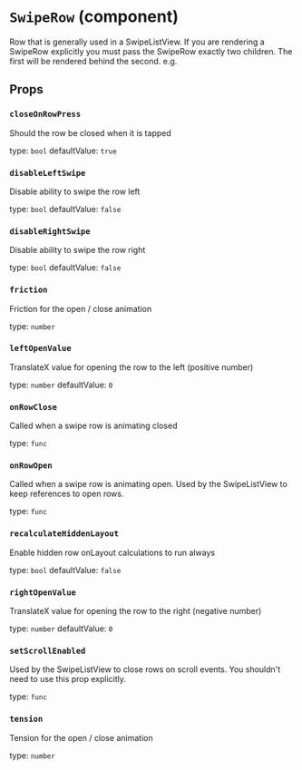 `SwipeRow` (component)
======================

Row that is generally used in a SwipeListView.
If you are rendering a SwipeRow explicitly you must pass the SwipeRow exactly two children.
The first will be rendered behind the second.
e.g.
  <SwipeRow>
      <View style={hiddenRowStyle} />
      <View style={visibleRowStyle} />
  </SwipeRow>

Props
-----

### `closeOnRowPress`

Should the row be closed when it is tapped

type: `bool`
defaultValue: `true`


### `disableLeftSwipe`

Disable ability to swipe the row left

type: `bool`
defaultValue: `false`


### `disableRightSwipe`

Disable ability to swipe the row right

type: `bool`
defaultValue: `false`


### `friction`

Friction for the open / close animation

type: `number`


### `leftOpenValue`

TranslateX value for opening the row to the left (positive number)

type: `number`
defaultValue: `0`


### `onRowClose`

Called when a swipe row is animating closed

type: `func`


### `onRowOpen`

Called when a swipe row is animating open. Used by the SwipeListView
to keep references to open rows.

type: `func`


### `recalculateHiddenLayout`

Enable hidden row onLayout calculations to run always

type: `bool`
defaultValue: `false`


### `rightOpenValue`

TranslateX value for opening the row to the right (negative number)

type: `number`
defaultValue: `0`


### `setScrollEnabled`

Used by the SwipeListView to close rows on scroll events.
You shouldn't need to use this prop explicitly.

type: `func`


### `tension`

Tension for the open / close animation

type: `number`

